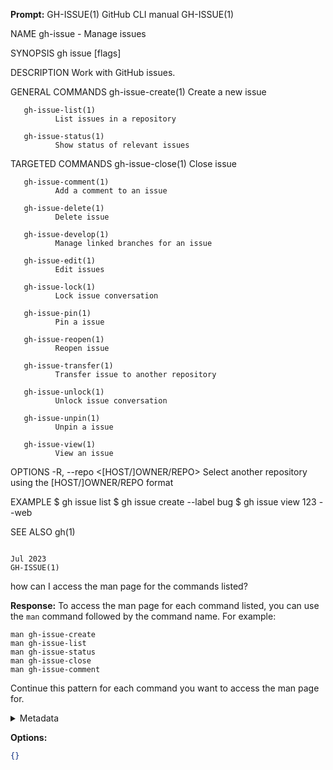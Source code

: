 **Prompt:**
GH-ISSUE(1)                                                                                                                     GitHub CLI manual                                                                                                                     GH-ISSUE(1)

NAME
       gh-issue - Manage issues

SYNOPSIS
       gh issue <command> [flags]

DESCRIPTION
       Work with GitHub issues.

GENERAL COMMANDS
       gh-issue-create(1)
              Create a new issue

       gh-issue-list(1)
              List issues in a repository

       gh-issue-status(1)
              Show status of relevant issues

TARGETED COMMANDS
       gh-issue-close(1)
              Close issue

       gh-issue-comment(1)
              Add a comment to an issue

       gh-issue-delete(1)
              Delete issue

       gh-issue-develop(1)
              Manage linked branches for an issue

       gh-issue-edit(1)
              Edit issues

       gh-issue-lock(1)
              Lock issue conversation

       gh-issue-pin(1)
              Pin a issue

       gh-issue-reopen(1)
              Reopen issue

       gh-issue-transfer(1)
              Transfer issue to another repository

       gh-issue-unlock(1)
              Unlock issue conversation

       gh-issue-unpin(1)
              Unpin a issue

       gh-issue-view(1)
              View an issue

OPTIONS
       -R, --repo <[HOST/]OWNER/REPO>
              Select another repository using the [HOST/]OWNER/REPO format

EXAMPLE
              $ gh issue list
              $ gh issue create --label bug
              $ gh issue view 123 --web

SEE ALSO
       gh(1)

                                                                                                                                     Jul 2023                                                                                                                         GH-ISSUE(1)
 how can I access the man page for the commands listed?


**Response:**
To access the man page for each command listed, you can use the `man` command followed by the command name. For example:

```
man gh-issue-create
man gh-issue-list
man gh-issue-status
man gh-issue-close
man gh-issue-comment
```

Continue this pattern for each command you want to access the man page for.

<details><summary>Metadata</summary>

- Duration: 3972 ms
- Datetime: 2023-08-24T10:57:16.615496
- Model: gpt-3.5-turbo-0613

</details>

**Options:**
```json
{}
```

